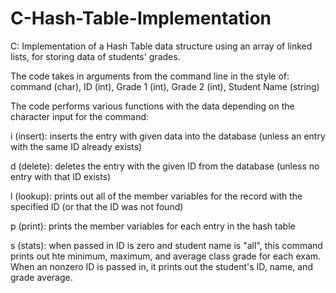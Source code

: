 # C-Hash-Table-Implementation
C: Implementation of a Hash Table data structure using an array of linked lists, for storing data of students' grades.

The code takes in arguments from the command line in the style of:
command (char), ID (int), Grade 1 (int), Grade 2 (int), Student Name (string)

The code performs various functions with the data depending on the character input for the command:

i (insert): inserts the entry with given data into the database (unless an entry with the same ID already exists)

d (delete): deletes the entry with the given ID from the database (unless no entry with that ID exists)

l (lookup): prints out all of the member variables for the record with the specified ID (or that the ID was not found)

p (print): prints the member variables for each entry in the hash table

s (stats): when passed in ID is zero and student name is "all", this command prints out hte minimum, maximum, and average
  class grade for each exam. When an nonzero ID is passed in, it prints out the student's ID, name, and grade average.
